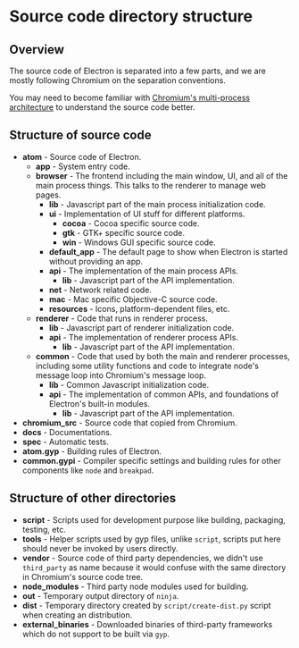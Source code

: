 # Source code directory structure

## Overview

The source code of Electron is separated into a few parts, and we are mostly
following Chromium on the separation conventions.

You may need to become familiar with [Chromium's multi-process
architecture](http://dev.chromium.org/developers/design-documents/multi-process-architecture)
to understand the source code better.

## Structure of source code

* **atom** - Source code of Electron.
  * **app** - System entry code.
  * **browser** - The frontend including the main window, UI, and all of the
    main process things. This talks to the renderer to manage web pages.
    * **lib** - Javascript part of the main process initialization code.
    * **ui** - Implementation of UI stuff for different platforms.
      * **cocoa** - Cocoa specific source code.
      * **gtk** - GTK+ specific source code.
      * **win** - Windows GUI specific source code.
    * **default_app** - The default page to show when Electron is started
      without providing an app.
    * **api** - The implementation of the main process APIs.
       * **lib** - Javascript part of the API implementation.
    * **net** - Network related code.
    * **mac** - Mac specific Objective-C source code.
    * **resources** - Icons, platform-dependent files, etc.
  * **renderer** - Code that runs in renderer process.
    * **lib** - Javascript part of renderer initialization code.
    * **api** - The implementation of renderer process APIs.
       * **lib** - Javascript part of the API implementation.
  * **common** - Code that used by both the main and renderer processes,
    including some utility functions and code to integrate node's message
    loop into Chromium's message loop.
    * **lib** - Common Javascript initialization code.
    * **api** - The implementation of common APIs, and foundations of
    Electron's built-in modules.
       * **lib** - Javascript part of the API implementation.
* **chromium_src** - Source code that copied from Chromium.
* **docs** - Documentations.
* **spec** - Automatic tests.
* **atom.gyp** - Building rules of Electron.
* **common.gypi** - Compiler specific settings and building rules for other
  components like `node` and `breakpad`.

## Structure of other directories

* **script** - Scripts used for development purpose like building, packaging,
  testing, etc.
* **tools** - Helper scripts used by gyp files, unlike `script`, scripts put
  here should never be invoked by users directly.
* **vendor** - Source code of third party dependencies, we didn't use
  `third_party` as name because it would confuse with the same directory in
  Chromium's source code tree.
* **node_modules** - Third party node modules used for building.
* **out** - Temporary output directory of `ninja`.
* **dist** - Temporary directory created by `script/create-dist.py` script
  when creating an distribution.
* **external_binaries** - Downloaded binaries of third-party frameworks which
  do not support to be built via `gyp`.
